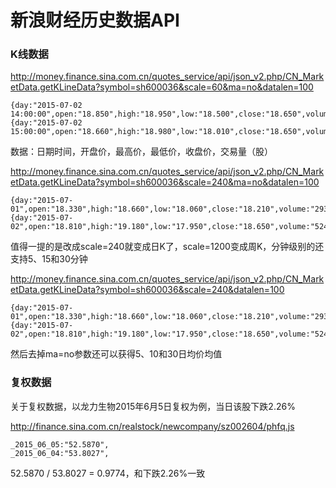 # 新浪财经历史数据API

### K线数据

http://money.finance.sina.com.cn/quotes_service/api/json_v2.php/CN_MarketData.getKLineData?symbol=sh600036&scale=60&ma=no&datalen=100

	{day:"2015-07-02 14:00:00",open:"18.850",high:"18.950",low:"18.500",close:"18.650",volume:"71039840"}
	{day:"2015-07-02 15:00:00",open:"18.660",high:"18.980",low:"18.010",close:"18.650",volume:"129299168"}

数据：日期时间，开盘价，最高价，最低价，收盘价，交易量（股）

http://money.finance.sina.com.cn/quotes_service/api/json_v2.php/CN_MarketData.getKLineData?symbol=sh600036&scale=240&ma=no&datalen=100

	{day:"2015-07-01",open:"18.330",high:"18.660",low:"18.060",close:"18.210",volume:"293674272"}
	{day:"2015-07-02",open:"18.810",high:"19.180",low:"17.950",close:"18.650",volume:"524774688"}

值得一提的是改成scale=240就变成日K了，scale=1200变成周K，分钟级别的还支持5、15和30分钟 

http://money.finance.sina.com.cn/quotes_service/api/json_v2.php/CN_MarketData.getKLineData?symbol=sh600036&scale=240&datalen=100

	{day:"2015-07-01",open:"18.330",high:"18.660",low:"18.060",close:"18.210",volume:"293674272",ma_price5:18.04,ma_volume5:395533120,ma_price10:18.422,ma_volume10:325295078,ma_price30:19.072,ma_volume30:315460913}
	{day:"2015-07-02",open:"18.810",high:"19.180",low:"17.950",close:"18.650",volume:"524774688",ma_price5:18.082,ma_volume5:435026694,ma_price10:18.344,ma_volume10:352498610,ma_price30:19.092,ma_volume30:321150727}

然后去掉ma=no参数还可以获得5、10和30日均价均值

### 复权数据

关于复权数据，以龙力生物2015年6月5日复权为例，当日该股下跌2.26%

http://finance.sina.com.cn/realstock/newcompany/sz002604/phfq.js

	_2015_06_05:"52.5870",
	_2015_06_04:"53.8027",

52.5870 / 53.8027 = 0.9774，和下跌2.26%一致
